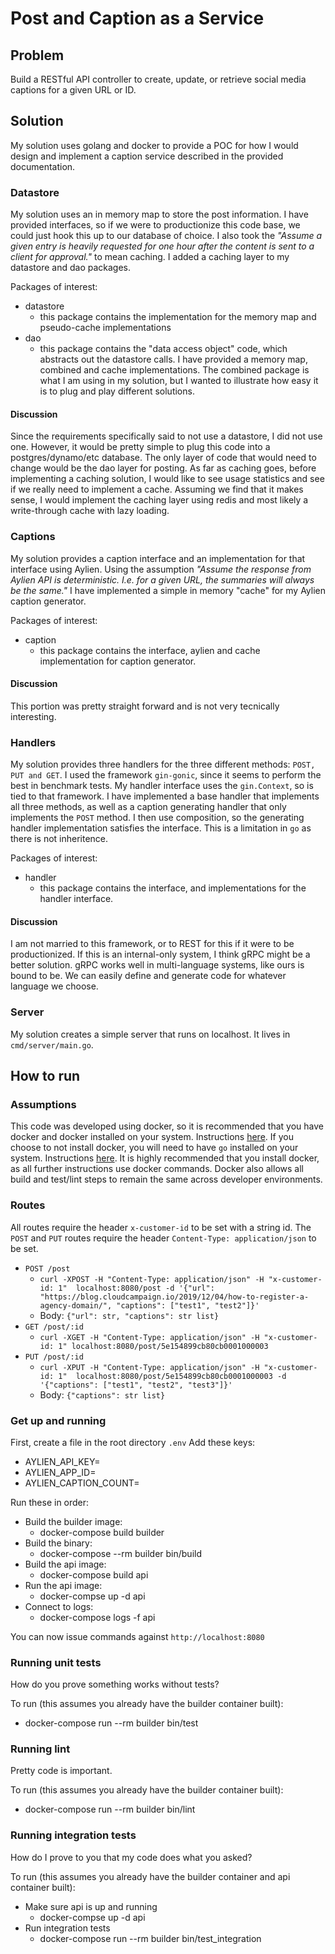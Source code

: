 # Post and Caption as a Service

## Problem
Build a RESTful API controller to create, update, or retrieve social media captions for a given URL or ID.

## Solution
My solution uses golang and docker to provide a POC for how I would design and implement a caption service described in the provided documentation. 

### Datastore
My solution uses an in memory map to store the post information. I have provided interfaces, so if we were to productionize this code base, we could just hook this up to our database of choice. I also took the *"Assume a given entry is heavily requested for one hour after the content is sent to a client for approval."* to mean caching. I added a caching layer to my datastore and dao packages. 

Packages of interest:

- datastore
  - this package contains the implementation for the memory map and pseudo-cache implementations
- dao
  - this package contains the "data access object" code, which abstracts out the datastore calls. I have provided a memory map, combined and cache implementations. The combined package is what I am using in my solution, but I wanted to illustrate how easy it is to plug and play different solutions.

#### Discussion
Since the requirements specifically said to not use a datastore, I did not use one. However, it would be pretty simple to plug this code into a postgres/dynamo/etc database. The only layer of code that would need to change would be the dao layer for posting. As far as caching goes, before implementing a caching solution, I would like to see usage statistics and see if we really need to implement a cache. Assuming we find that it makes sense, I would implement the caching layer using redis and most likely a write-through cache with lazy loading. 

### Captions
My solution provides a caption interface and an implementation for that interface using Aylien. Using the assumption *"Assume the response from Aylien API is deterministic. I.e. for a given URL, the summaries will always be the same."* I have implemented a simple in memory "cache" for my Aylien caption generator.

Packages of interest:

- caption
  - this package contains the interface, aylien and cache implementation for caption generator.

#### Discussion
This portion was pretty straight forward and is not very tecnically interesting.

### Handlers
My solution provides three handlers for the three different methods: `POST, PUT and GET`. I used the framework `gin-gonic`, since it seems to perform the best in benchmark tests. My handler interface uses the `gin.Context`, so is tied to that framework. I have implemented a base handler that implements all three methods, as well as a caption generating handler that only implements the `POST` method. I then use composition, so the generating handler implementation satisfies the interface. This is a limitation in `go` as there is not inheritence.

Packages of interest:

- handler
  - this package contains the interface, and implementations for the handler interface.

#### Discussion
I am not married to this framework, or to REST for this if it were to be productionized. If this is an internal-only system, I think gRPC might be a better solution. gRPC works well in multi-language systems, like ours is bound to be. We can easily define and generate code for whatever language we choose.

### Server
My solution creates a simple server that runs on localhost. It lives in `cmd/server/main.go`.

## How to run
### Assumptions
This code was developed using docker, so it is recommended that you have docker and docker installed on your system. Instructions [here](https://docs.docker.com/docker-for-mac/install/). If you choose to not install docker, you will need to have `go` installed on your system. Instructions [here](https://golang.org/doc/install). It is highly recommended that you install docker, as all further instructions use docker commands. Docker also allows all build and test/lint steps to remain the same across developer environments.

### Routes
All routes require the header `x-customer-id` to be set with a string id. The `POST` and `PUT` routes require the header `Content-Type: application/json` to be set.

- `POST /post`
	-  `curl -XPOST -H "Content-Type: application/json" -H "x-customer-id: 1"  localhost:8080/post -d '{"url": "https://blog.cloudcampaign.io/2019/12/04/how-to-register-a-agency-domain/", "captions": ["test1", "test2"]}'`
	-  Body: `{"url": str, "captions": str list}`
- `GET /post/:id`
	- `curl -XGET -H "Content-Type: application/json" -H "x-customer-id: 1" localhost:8080/post/5e154899cb80cb0001000003`
- `PUT /post/:id`
	- `curl -XPUT -H "Content-Type: application/json" -H "x-customer-id: 1"  localhost:8080/post/5e154899cb80cb0001000003 -d '{"captions": ["test1", "test2", "test3"]}'`
	- Body: `{"captions": str list}`  	   

### Get up and running

First, create a file in the root directory `.env`
Add these keys:

- AYLIEN_API_KEY=
- AYLIEN_APP_ID=
- AYLIEN_CAPTION_COUNT=

Run these in order:

- Build the builder image:
  - docker-compose build builder
- Build the binary:
	- docker-compose --rm builder bin/build
- Build the api image:
	- docker-compose build api
- Run the api image:
	- docker-compse up -d api
- Connect to logs:
	- docker-compose logs -f api

You can now issue commands against `http://localhost:8080` 

### Running unit tests
How do you prove something works without tests?

To run (this assumes you already have the builder container built):

- docker-compose run --rm builder bin/test

### Running lint
Pretty code is important.

To run (this assumes you already have the builder container built):

- docker-compose run --rm builder bin/lint

### Running integration tests
How do I prove to you that my code does what you asked?

To run (this assumes you already have the builder container and api container built):

- Make sure api is up and running
	-  docker-compse up -d api
- Run integration tests
	- docker-compose run --rm builder bin/test_integration